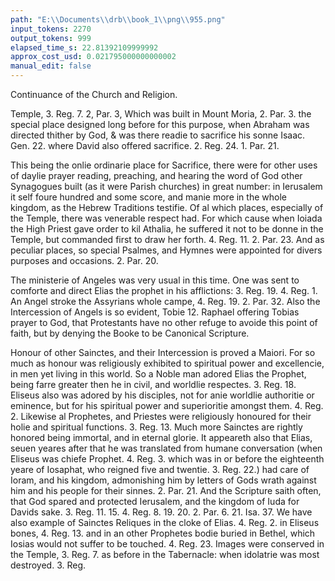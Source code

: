 ```yaml
---
path: "E:\\Documents\\drb\\book_1\\png\\955.png"
input_tokens: 2270
output_tokens: 999
elapsed_time_s: 22.81392109999992
approx_cost_usd: 0.021795000000000002
manual_edit: false
---
```

Continuance of the Church and Religion.

Temple, 3. Reg. 7. 2, Par. 3, Which was built in Mount Moria, 2. Par. 3. the special place designed long before for this purpose, when Abraham was directed thither by God, & was there readie to sacrifice his sonne Isaac. Gen. 22. where David also offered sacrifice. 2. Reg. 24. 1. Par. 21.

This being the onlie ordinarie place for Sacrifice, there were for other uses of daylie prayer reading, preaching, and hearing the word of God other Synagogues built (as it were Parish churches) in great number: in Ierusalem it self foure hundred and some score, and manie more in the whole kingdom, as the Hebrew Traditions testifie. Of al which places, especially of the Temple, there was venerable respect had. For which cause when Ioiada the High Priest gave order to kil Athalia, he suffered it not to be donne in the Temple, but commanded first to draw her forth. 4. Reg. 11. 2. Par. 23. And as peculiar places, so special Psalmes, and Hymnes were appointed for divers purposes and occasions. 2. Par. 20.

The ministerie of Angeles was very usual in this time. One was sent to comforte and direct Elias the prophet in his afflictions: 3. Reg. 19. 4. Reg. 1. An Angel stroke the Assyrians whole campe, 4. Reg. 19. 2. Par. 32. Also the Intercession of Angels is so evident, Tobie 12. Raphael offering Tobias prayer to God, that Protestants have no other refuge to avoide this point of faith, but by denying the Booke to be Canonical Scripture.

Honour of other Sainctes, and their Intercession is proved a Maiori. For so much as honour was religiously exhibited to spiritual power and excellencie, in men yet living in this world. So a Noble man adored Elias the Prophet, being farre greater then he in civil, and worldlie respectes. 3. Reg. 18. Eliseus also was adored by his disciples, not for anie worldlie authoritie or eminence, but for his spiritual power and superioritie amongst them. 4. Reg. 2. Likewise al Prophetes, and Priestes were religiously honoured for their holie and spiritual functions. 3. Reg. 13. Much more Sainctes are rightly honored being immortal, and in eternal glorie. It appeareth also that Elias, seuen yeares after that he was translated from humane conversation (when Eliseus was chiefe Prophet. 4. Reg. 3. which was in or before the eighteenth yeare of Iosaphat, who reigned five and twentie. 3. Reg. 22.) had care of Ioram, and his kingdom, admonishing him by letters of Gods wrath against him and his people for their sinnes. 2. Par. 21. And the Scripture saith often, that God spared and protected Ierusalem, and the kingdom of Iuda for Davids sake. 3. Reg. 11. 15. 4. Reg. 8. 19. 20. 2. Par. 6. 21. Isa. 37. We have also example of Sainctes Reliques in the cloke of Elias. 4. Reg. 2. in Eliseus bones, 4. Reg. 13. and in an other Prophetes bodie buried in Bethel, which Iosias would not suffer to be touched. 4. Reg. 23. Images were conserved in the Temple, 3. Reg. 7. as before in the Tabernacle: when idolatrie was most destroyed. 3. Reg.

[^1]: Place of the Temple designed long before.

[^2]: Synagogues.

[^3]: Sanctuarie.

[^4]: Sette forme of prayers.

[^5]: Ministerie of Angeles.

[^6]: Honour and Intercession of Sainctes.

[^7]: Reliques.

[^8]: Images.